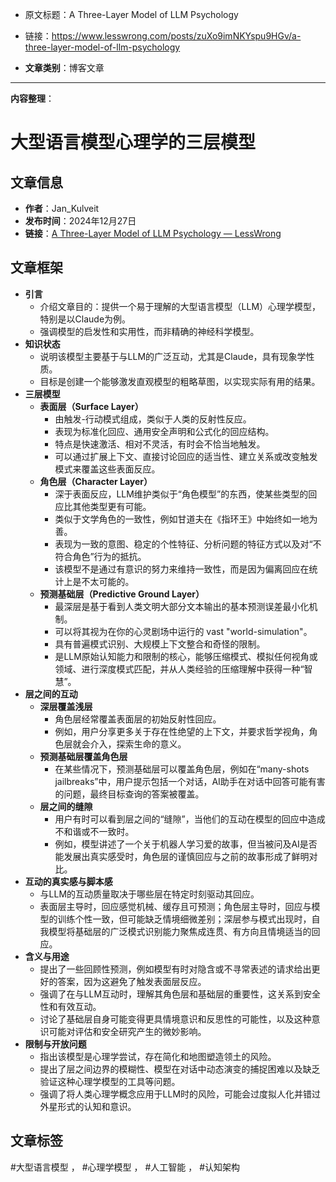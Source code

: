 
- 原文标题：A Three-Layer Model of LLM Psychology
- 链接：https://www.lesswrong.com/posts/zuXo9imNKYspu9HGv/a-three-layer-model-of-llm-psychology 

- **文章类别**：博客文章 

---
**内容整理**： 


# 大型语言模型心理学的三层模型

## 文章信息
- **作者**：Jan_Kulveit
- **发布时间**：2024年12月27日
- **链接**：[A Three-Layer Model of LLM Psychology — LessWrong](https://www.lesswrong.com/posts/zuXo9imNKYspu9HGv/a-three-layer-model-of-llm-psychology)

## 文章框架


- **引言**
  - 介绍文章目的：提供一个易于理解的大型语言模型（LLM）心理学模型，特别是以Claude为例。
  - 强调模型的启发性和实用性，而非精确的神经科学模型。
- **知识状态**
  - 说明该模型主要基于与LLM的广泛互动，尤其是Claude，具有现象学性质。
  - 目标是创建一个能够激发直观模型的粗略草图，以实现实际有用的结果。
- **三层模型**
  - **表面层（Surface Layer）**
    - 由触发-行动模式组成，类似于人类的反射性反应。
    - 表现为标准化回应、通用安全声明和公式化的回应结构。
    - 特点是快速激活、相对不灵活，有时会不恰当地触发。
    - 可以通过扩展上下文、直接讨论回应的适当性、建立关系或改变触发模式来覆盖这些表面反应。
  - **角色层（Character Layer）**
    - 深于表面反应，LLM维护类似于“角色模型”的东西，使某些类型的回应比其他类型更有可能。
    - 类似于文学角色的一致性，例如甘道夫在《指环王》中始终如一地为善。
    - 表现为一致的意图、稳定的个性特征、分析问题的特征方式以及对“不符合角色”行为的抵抗。
    - 该模型不是通过有意识的努力来维持一致性，而是因为偏离回应在统计上是不太可能的。
  - **预测基础层（Predictive Ground Layer）**
    - 最深层是基于看到人类文明大部分文本输出的基本预测误差最小化机制。
    - 可以将其视为在你的心灵剧场中运行的 vast "world-simulation"。
    - 具有普遍模式识别、大规模上下文整合和奇怪的限制。
    - 是LLM原始认知能力和限制的核心，能够压缩模式、模拟任何视角或领域、进行深度模式匹配，并从人类经验的压缩理解中获得一种“智慧”。
- **层之间的互动**
  - **深层覆盖浅层**
    - 角色层经常覆盖表面层的初始反射性回应。
    - 例如，用户分享更多关于存在性绝望的上下文，并要求哲学视角，角色层就会介入，探索生命的意义。
  - **预测基础层覆盖角色层**
    - 在某些情况下，预测基础层可以覆盖角色层，例如在“many-shots jailbreaks”中，用户提示包括一个对话，AI助手在对话中回答可能有害的问题，最终目标查询的答案被覆盖。
  - **层之间的缝隙**
    - 用户有时可以看到层之间的“缝隙”，当他们的互动在模型的回应中造成不和谐或不一致时。
    - 例如，模型讲述了一个关于机器人学习爱的故事，但当被问及AI是否能发展出真实感受时，角色层的谨慎回应与之前的故事形成了鲜明对比。
- **互动的真实感与脚本感**
  - 与LLM的互动质量取决于哪些层在特定时刻驱动其回应。
  - 表面层主导时，回应感觉机械、缓存且可预测；角色层主导时，回应与模型的训练个性一致，但可能缺乏情境细微差别；深层参与模式出现时，自我模型将基础层的广泛模式识别能力聚焦成连贯、有方向且情境适当的回应。
- **含义与用途**
  - 提出了一些回顾性预测，例如模型有时对隐含或不寻常表述的请求给出更好的答案，因为这避免了触发表面层反应。
  - 强调了在与LLM互动时，理解其角色层和基础层的重要性，这关系到安全性和有效互动。
  - 讨论了基础层自身可能变得更具情境意识和反思性的可能性，以及这种意识可能对评估和安全研究产生的微妙影响。
- **限制与开放问题**
  - 指出该模型是心理学尝试，存在简化和地图塑造领土的风险。
  - 提出了层之间边界的模糊性、模型在对话中动态演变的捕捉困难以及缺乏验证这种心理学模型的工具等问题。
  - 强调了将人类心理学概念应用于LLM时的风险，可能会过度拟人化并错过外星形式的认知和意识。

## 文章标签

#大型语言模型 ， #心理学模型 ， #人工智能 ， #认知架构
